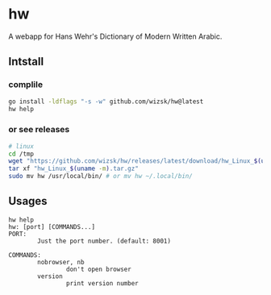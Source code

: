 # hw

A webapp for Hans Wehr's Dictionary of Modern Written Arabic.

## Intstall

### complile

```bash
go install -ldflags "-s -w" github.com/wizsk/hw@latest
hw help
```

### or see releases

```bash
# linux
cd /tmp
wget "https://github.com/wizsk/hw/releases/latest/download/hw_Linux_$(uname -m).tar.gz"
tar xf "hw_Linux_$(uname -m).tar.gz"
sudo mv hw /usr/local/bin/ # or mv hw ~/.local/bin/
```

## Usages

```
hw help
hw: [port] [COMMANDS...]
PORT:
        Just the port number. (default: 8001)

COMMANDS:
        nobrowser, nb
                don't open browser
        version
                print version number
```
